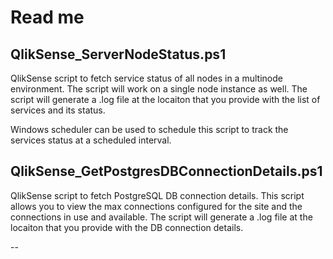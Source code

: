 # Read me

## QlikSense_ServerNodeStatus.ps1
QlikSense script to fetch service status of all nodes in a multinode environment. The script will work on a single node instance as well.
The script will generate a .log file at the locaiton that you provide with the list of services and its status. 

Windows scheduler can be used to schedule this script to track the services status at a scheduled interval.

## QlikSense_GetPostgresDBConnectionDetails.ps1
QlikSense script to fetch PostgreSQL DB connection details. This script allows you to view the max connections configured for the site and the connections in use and available.
The script will generate a .log file at the locaiton that you provide with the DB connection details.

--